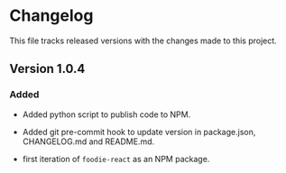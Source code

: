 # Changelog

This file tracks released versions with the changes made to this project.

## Version 1.0.4

### Added

- Added python script to publish code to NPM.
- Added git pre-commit hook to update version in package.json, CHANGELOG.md and README.md.

- first iteration of `foodie-react` as an NPM package.

